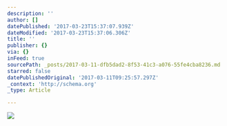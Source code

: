 ```yaml
---
description: ''
author: []
datePublished: '2017-03-23T15:37:07.939Z'
dateModified: '2017-03-23T15:37:06.306Z'
title: ''
publisher: {}
via: {}
inFeed: true
sourcePath: _posts/2017-03-11-dfb5dad2-8f53-41c3-a076-55fe4cba8236.md
starred: false
datePublishedOriginal: '2017-03-11T09:25:57.297Z'
_context: 'http://schema.org'
_type: Article

---
```

![](https://the-grid-user-content.s3-us-west-2.amazonaws.com/d85791f3-98aa-4394-8f0a-745273816142.jpg)